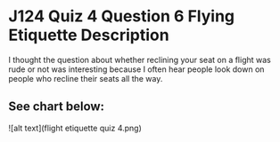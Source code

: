 # J124 Quiz 4 Question 6 Flying Etiquette Description

I thought the question about whether reclining your seat on a flight was rude or not was interesting because I often hear people look down on people who recline their seats all the way. 

## See chart below:

![alt text](flight etiquette quiz 4.png)
